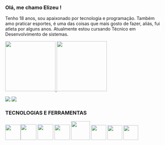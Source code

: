 ### Olá, me chamo Elizeu ! 

Tenho 18 anos, sou apaixonado por tecnologia e programação. Também amo praticar esportes, é uma das coisas que mais gosto de fazer, aliás, fui atleta por alguns anos.   Atualmente estou cursando Técnico em Desenvolvimento de sistemas.

<div>
<a href="https://github.com/elifretascode">
<img height="160em" src="https://github-readme-stats.vercel.app/api/top-langs/?username=elifreitascode&layout=compact&langs_count=7&theme=vue-dark"/>
<img height="160em" src="https://github-readme-stats.vercel.app/api?username=elifreitascode&show_icons=true&theme=vue-dark"/>
</div>
<div>
	
<a href = "mailto:elizeferreiradefreitas@gmail.com"><img src="https://img.shields.io/badge/Gmail-D14836?style=for-the-badge&logo=gmail&logoColor=white" target="_blank"></a>
<a href="https://www.linkedin.com/in/elizeu-ffreitas" target="_blank"><img src="https://img.shields.io/badge/-LinkedIn-%230077B5?style=for-the-badge&logo=linkedin&logoColor=white" target="_blank"></a>   
</div>

 ### TECNOLOGIAS E FERRAMENTAS     
<img src="https://cdn.jsdelivr.net/gh/devicons/devicon/icons/java/java-original.svg" width="49px" /><img src="https://cdn.jsdelivr.net/gh/devicons/devicon/icons/python/python-original.svg" width="50px" />
<img src="https://cdn.jsdelivr.net/gh/devicons/devicon/icons/django/django-plain.svg" width="50px" />
	    <img src="https://cdn.jsdelivr.net/gh/devicons/devicon/icons/javascript/javascript-plain.svg" width="49px"/>
            <img src="https://cdn.jsdelivr.net/gh/devicons/devicon/icons/mysql/mysql-original-wordmark.svg" width="60px" />
            <img src="https://cdn.jsdelivr.net/gh/devicons/devicon/icons/html5/html5-original.svg" width="48px"/>
            <img src="https://cdn.jsdelivr.net/gh/devicons/devicon/icons/css3/css3-original.svg" width="47px" />
            <img src="https://cdn.jsdelivr.net/gh/devicons/devicon/icons/git/git-original.svg" width="47px"/>
          
          
          
          
 


       

          
